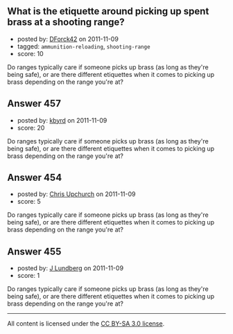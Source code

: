 ## What is the etiquette around picking up spent brass at a shooting range?

- posted by: [DForck42](https://stackexchange.com/users/-1/124-dforck42) on 2011-11-09
- tagged: `ammunition-reloading`, `shooting-range`
- score: 10

Do ranges typically care if someone picks up brass (as long as they're being safe), or are there different etiquettes when it comes to picking up brass depending on the range you're at?


## Answer 457

- posted by: [kbyrd](https://stackexchange.com/users/-1/37-kbyrd) on 2011-11-09
- score: 20

Do ranges typically care if someone picks up brass (as long as they're being safe), or are there different etiquettes when it comes to picking up brass depending on the range you're at?


## Answer 454

- posted by: [Chris Upchurch](https://stackexchange.com/users/-1/79-chris-upchurch) on 2011-11-09
- score: 5

Do ranges typically care if someone picks up brass (as long as they're being safe), or are there different etiquettes when it comes to picking up brass depending on the range you're at?


## Answer 455

- posted by: [J Lundberg](https://stackexchange.com/users/-1/40-j-lundberg) on 2011-11-09
- score: 1

Do ranges typically care if someone picks up brass (as long as they're being safe), or are there different etiquettes when it comes to picking up brass depending on the range you're at?



---

All content is licensed under the [CC BY-SA 3.0 license](https://creativecommons.org/licenses/by-sa/3.0/).

